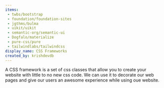 ```yaml
---
items:
 - twbs/bootstrap
 - foundation/foundation-sites
 - jgthms/bulma
 - uikit/uikit
 - semantic-org/semantic-ui
 - Dogfalo/materialize
 - pure-css/pure
 - tailwindlabs/tailwindcss
display_name: CSS Frameworks
created_by: krishdevdb
---
```

A CSS framework is a set of css classes that allow you to create your website with little to no new css code.
We can use it to decorate our web pages and give our users an awesome experience while using oue website.